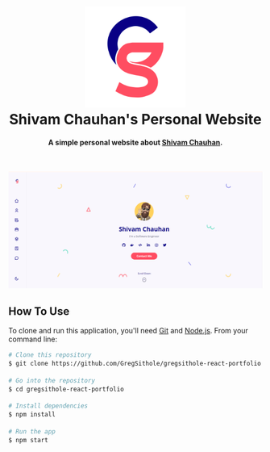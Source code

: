 <h1 align="center">
  <br>
  <a href="https://shivamchauhan-portfolio.netlify.app">
  <img src="./src/assets/light-logo.svg" alt="ShivamChauhan" width="200"></a>
  <br>
  Shivam Chauhan's Personal Website
  <br>
</h1>

<h4 align="center">A simple personal website about <a href="https://shivamchauhan-portfolio.netlify.app" target="_blank"> Shivam Chauhan</a>.</h4>

<br>

![screenshot](https://github.com/chauhan21shivam/my_portfolio/blob/main/src/assets/screenshot.png)

## How To Use

To clone and run this application, you'll need [Git](https://git-scm.com) and [Node.js](https://nodejs.org/en/download/). From your command line:

```bash
# Clone this repository
$ git clone https://github.com/GregSithole/gregsithole-react-portfolio

# Go into the repository
$ cd gregsithole-react-portfolio

# Install dependencies
$ npm install

# Run the app
$ npm start
```

<!-- ## Credits

This website uses the following open source packages:

- [Node.js](https://nodejs.org/)

## Related

[markdownify-web](https://github.com/amitmerchant1990/markdownify-web) - Web version of Markdownify

## Support -->

<!-- <a href="https://www.buymeacoffee.com/5Zn8Xh3l9" target="_blank"><img src="https://www.buymeacoffee.com/assets/img/custom_images/purple_img.png" alt="Buy Me A Coffee" style="height: 41px !important;width: 174px !important;box-shadow: 0px 3px 2px 0px rgba(190, 190, 190, 0.5) !important;-webkit-box-shadow: 0px 3px 2px 0px rgba(190, 190, 190, 0.5) !important;" ></a> -->

<!-- <p>Or</p>

<a href="https://www.patreon.com/amitmerchant">
	<img src="https://c5.patreon.com/external/logo/become_a_patron_button@2x.png" width="160">
</a> -->

<!-- ## You may also like...

- [Pomolectron](https://github.com/amitmerchant1990/pomolectron) - A pomodoro app
- [Correo](https://github.com/amitmerchant1990/correo) - A menubar/taskbar Gmail App for Windows and macOS

## License

MIT

---

> [amitmerchant.com](https://www.amitmerchant.com) &nbsp;&middot;&nbsp;
> GitHub [@amitmerchant1990](https://github.com/amitmerchant1990) &nbsp;&middot;&nbsp;
> Twitter [@amit_merchant](https://twitter.com/amit_merchant) -->
